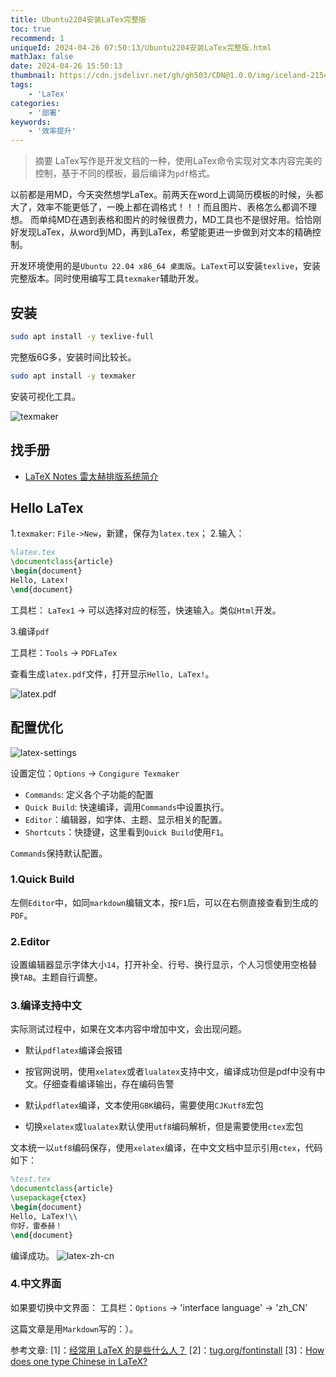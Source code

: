 ```yaml
---
title: Ubuntu2204安装LaTex完整版
toc: true
recommend: 1
uniqueId: 2024-04-26 07:50:13/Ubuntu2204安装LaTex完整版.html
mathJax: false
date: 2024-04-26 15:50:13
thumbnail: https://cdn.jsdelivr.net/gh/gh503/CDN@1.0.0/img/iceland-2154209_1920.jpg
tags:
    - 'LaTex'
categories:
    - '部署'
keywords:
    - '效率提升'
---
```

> 摘要
LaTex写作是开发文档的一种，使用LaTex命令实现对文本内容完美的控制，基于不同的模板，最后编译为`pdf`格式。
<!-- more -->
以前都是用MD，今天突然想学LaTex。前两天在word上调简历模板的时候，头都大了，效率不能更低了，一晚上都在调格式！！！而且图片、表格怎么都调不理想。
而单纯MD在遇到表格和图片的时候很费力，MD工具也不是很好用。恰恰刚好发现LaTex，从word到MD，再到LaTex，希望能更进一步做到对文本的精确控制。

开发环境使用的是`Ubuntu 22.04 x86_64 桌面版`。`LaText`可以安装`texlive`，安装完整版本。同时使用编写工具`texmaker`辅助开发。

## 安装
```bash
sudo apt install -y texlive-full
```

完整版6G多，安装时间比较长。

```bash
sudo apt install -y texmaker
```

安装可视化工具。

![texmaker](https://cdn.jsdelivr.net/gh/gh503/CDN@1.0.0/shotimg/LaTex-texmaker.png)

## 找手册

- [LaTeX Notes 雷太赫排版系统简介](https://github.com/huangxg/lnotes/blob/master/lnotes2.pdf)

## Hello LaTex

1.`texmaker`: `File->New`，新建，保存为`latex.tex`；
2.输入：
```tex
%latex.tex
\documentclass{article}
\begin{document}
Hello, Latex!
\end{document}
```

工具栏： `LaTex1` -> 可以选择对应的标签，快速输入。类似`Html`开发。

3.编译`pdf`

工具栏：`Tools` -> `PDFLaTex`

查看生成`latex.pdf`文件，打开显示`Hello, LaTex!`。

![latex.pdf](https://cdn.jsdelivr.net/gh/gh503/CDN@1.0.0/shotimg/latex.pdf.png)

## 配置优化

![latex-settings](https://cdn.jsdelivr.net/gh/gh503/CDN@1.0.0/shotimg/latex-settings.png)

设置定位：`Options` -> `Congigure Texmaker`

- `Commands`: 定义各个子功能的配置
- `Quick Build`: 快速编译，调用`Commands`中设置执行。
- `Editor`：编辑器，如字体、主题、显示相关的配置。
- `Shortcuts`：快捷键，这里看到`Quick Build`使用`F1`。

`Commands`保持默认配置。

### 1.Quick Build
左侧`Editor`中，如同`markdown`编辑文本，按`F1`后，可以在右侧直接查看到生成的`PDF`。

### 2.Editor
设置编辑器显示字体大小`14`，打开补全、行号、换行显示，个人习惯使用空格替换`TAB`。主题自行调整。

### 3.编译支持中文

实际测试过程中，如果在文本内容中增加中文，会出现问题。
- 默认`pdflatex`编译会报错
- 按官网说明，使用`xelatex`或者`lualatex`支持中文，编译成功但是pdf中没有中文。仔细查看编译输出，存在编码告警


- 默认`pdflatex`编译，文本使用`GBK`编码，需要使用`CJKutf8`宏包
- 切换`xelatex`或`lualatex`默认使用`utf8`编码解析，但是需要使用`ctex`宏包

文本统一以`utf8`编码保存，使用`xelatex`编译，在中文文档中显示引用`ctex`，代码如下：
```tex
%test.tex
\documentclass{article}
\usepackage{ctex}
\begin{document}
Hello, LaTex!\\
你好，雷泰赫！
\end{document}
```

编译成功。
![latex-zh-cn](https://cdn.jsdelivr.net/gh/gh503/CDN@1.0.0/shotimg/latex-zh-cn.png)

### 4.中文界面
如果要切换中文界面：
工具栏：`Options` -> 'interface language' -> 'zh_CN'

这篇文章是用`Markdown`写的：）。


参考文章:
[1]：[经常用 LaTeX 的是些什么人？](https://www.zhihu.com/question/19847741)
[2]：[tug.org/fontinstall](https://tug.org/fonts/fontinstall.html)
[3]：[How does one type Chinese in LaTeX?](https://tex.stackexchange.com/questions/17611/how-does-one-type-chinese-in-latex)
